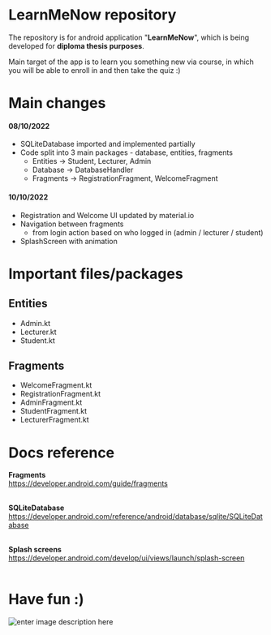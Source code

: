

# LearnMeNow repository 

The repository is for android application "**LearnMeNow**", which is being developed for **diploma thesis purposes**.

Main target of the app is to learn you something new via course, in which you will be able to enroll in and then take the quiz :)


# Main changes

#### 08/10/2022

 - SQLiteDatabase imported and implemented partially
 - Code split into 3 main packages - database, entities, fragments
	 - Entities -> Student, Lecturer, Admin
	 - Database -> DatabaseHandler
	 - Fragments -> RegistrationFragment, WelcomeFragment

#### 10/10/2022
- Registration and Welcome UI updated by material.io
- Navigation between fragments 
	- from login action based on who logged in (admin / lecturer / student)
- SplashScreen with animation

# Important files/packages

## Entities

 - Admin.kt
 - Lecturer.kt
 - Student.kt

## Fragments

 - WelcomeFragment.kt
 - RegistrationFragment.kt
 - AdminFragment.kt
 - StudentFragment.kt
 - LecturerFragment.kt

# Docs reference
**Fragments**</br>
https://developer.android.com/guide/fragments </br></br>

**SQLiteDatabase**</br>
https://developer.android.com/reference/android/database/sqlite/SQLiteDatabase </br></br>

**Splash screens**</br>
https://developer.android.com/develop/ui/views/launch/splash-screen </br></br>



# Have fun :)
![enter image description here](https://i.imgur.com/BLre990.jpg)